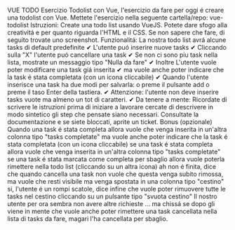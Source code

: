 VUE TODO
Esercizio Todolist con Vue, l'esercizio da fare per oggi é creare una todolist con Vue. Mettete l'esercizio nella seguente cartella/repo:
vue-todolist
Istruzioni:
Create una todo list usando VueJS. Potete dare sfogo alla creativitá e per quanto riguarda l'HTML e il CSS. Se non sapere che fare, di seguito trovate uno screenshot.
Funzionalitá:
La nostra todo list avrá alcune tasks di default predefinite ✔ 
L'utente puó inserire nuove tasks ✔ 
Cliccando sulla "X" l'utente puó cancellare una task ✔
Se non ci sono piu task nella lista, mostrate un messaggio tipo "Nulla da fare" ✔
Inoltre L'utente vuole poter modificare una task giá inserita ✔
ma vuole anche poter indicare che la task é stata completata (con un icona cliccabile) ✔
Quando l'utente inserisce una task ha due modi per salvarla: o preme il pulsante add o preme il taso Enter della tastiera. ✔ 
Attenzione: l'utente non deve inserire tasks vuote ma almeno un tot di caratteri. ✔
Da tenere a mente:
Ricordate di scrivere le istruzioni prima di iniziare a lavorare cercate di descrivere in modo sintetico gli step che pensate siano necessari. Consultate la documentazione e se siete bloccati, aprite un ticket.
Bonus (opzionale)
Quando una task é stata completa allora vuole che venga inserita in un'altra colonna tipo "tasks completate"
ma vuole anche poter indicare che la task é stata completata (con un icona cliccabile)
se una task é stata completa allora vuole che venga inserita in un'altra colonna tipo "tasks completate"
se una task é stata marcata come completa per sbaglio allora vuole poterla rimettere nella todo list (cliccando su un altra icona)
ah non é finita, dice che quando cancella una task non vuole che questa venga subito rimossa, ma vuole che resti visibile ma venga spostata in una colonna tipo "cestino"
si, l'utente é un rompi scatole, dice infine che vuole poter rimuovere tutte le tasks nel cestino cliccando su un pulsante tipo "svuota cestino"
Il nostro utente per ora sembra non avere altre richieste ... ma chissá se dopo gli viene in mente che vuole anche poter rimettere una task cancellata nella lista di tasks da fare, magari l'ha cancellata per sbaglio.